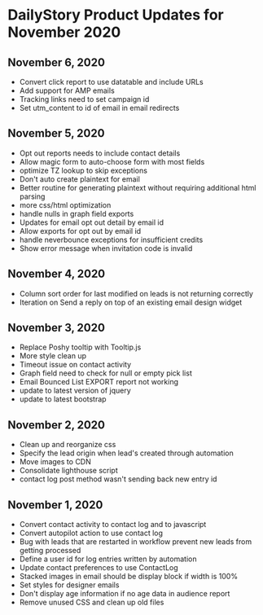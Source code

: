 # DailyStory Product Updates for November 2020
## November 6, 2020
* Convert click report to use datatable and include URLs
* Add support for AMP emails
* Tracking links need to set campaign id
* Set utm_content to id of email in email redirects

## November 5, 2020
* Opt out reports needs to include contact details
* Allow magic form to auto-choose form with most fields
* optimize TZ lookup to skip exceptions
* Don't auto create plaintext for email
* Better routine for generating plaintext without requiring additional html parsing
* more css/html optimization
* handle nulls in graph field exports
* Updates for email opt out detail by email id
* Allow exports for opt out by email id
* handle neverbounce exceptions for insufficient credits
* Show error message when invitation code is invalid

## November 4, 2020
* Column sort order for last modified on leads is not returning correctly
* Iteration on Send a reply on top of an existing email design widget

## November 3, 2020
* Replace Poshy tooltip with Tooltip.js
* More style clean up
* Timeout issue on contact activity
* Graph field need to check for null or empty pick list
* Email Bounced List EXPORT report not working
* update to latest version of jquery
* update to latest bootstrap

## November 2, 2020
* Clean up and reorganize css
* Specify the lead origin when lead's created through automation
* Move images to CDN
* Consolidate lighthouse script
* contact log post method wasn't sending back new entry id

## November 1, 2020
* Convert contact activity to contact log and to javascript
* Convert autopilot action to use contact log
* Bug with leads that are restarted in workflow prevent new leads from getting processed
* Define a user id for log entries written by automation
* Update contact preferences to use ContactLog
* Stacked images in email should be display block if width is 100%
* Set styles for designer emails
* Don't display age information if no age data in audience report
* Remove unused CSS and clean up old files
